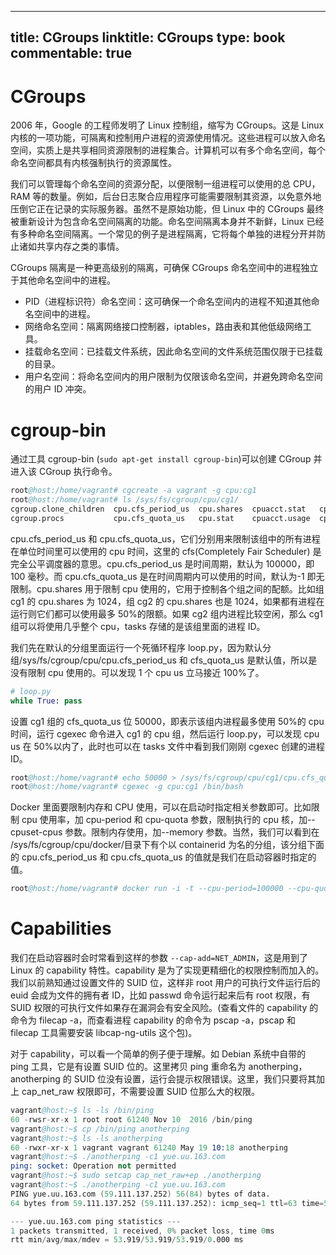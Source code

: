 
---
title: CGroups
linktitle: CGroups
type: book
commentable: true
---

# CGroups

2006 年，Google 的工程师发明了 Linux 控制组，缩写为 CGroups。这是 Linux 内核的一项功能，可隔离和控制用户进程的资源使用情况。这些进程可以放入命名空间，实质上是共享相同资源限制的进程集合。计算机可以有多个命名空间，每个命名空间都具有内核强制执行的资源属性。

我们可以管理每个命名空间的资源分配，以便限制一组进程可以使用的总 CPU，RAM 等的数量。例如，后台日志聚合应用程序可能需要限制其资源，以免意外地压倒它正在记录的实际服务器。虽然不是原始功能，但 Linux 中的 CGroups 最终被重新设计为包含命名空间隔离的功能。命名空间隔离本身并不新鲜，Linux 已经有多种命名空间隔离。一个常见的例子是进程隔离，它将每个单独的进程分开并防止诸如共享内存之类的事情。

CGroups 隔离是一种更高级别的隔离，可确保 CGroups 命名空间中的进程独立于其他命名空间中的进程。

- PID（进程标识符）命名空间：这可确保一个命名空间内的进程不知道其他命名空间中的进程。
- 网络命名空间：隔离网络接口控制器，iptables，路由表和其他低级网络工具。
- 挂载命名空间：已挂载文件系统，因此命名空间的文件系统范围仅限于已挂载的目录。
- 用户名空间：将命名空间内的用户限制为仅限该命名空间，并避免跨命名空间的用户 ID 冲突。

# cgroup-bin

通过工具 cgroup-bin (`sudo apt-get install cgroup-bin`)可以创建 CGroup 并进入该 CGroup 执行命令。

```s
root@host:/home/vagrant# cgcreate -a vagrant -g cpu:cg1
root@host:/home/vagrant# ls /sys/fs/cgroup/cpu/cg1/
cgroup.clone_children  cpu.cfs_period_us  cpu.shares  cpuacct.stat   cpuacct.usage_all     cpuacct.usage_percpu_sys   cpuacct.usage_sys   notify_on_release
cgroup.procs           cpu.cfs_quota_us   cpu.stat    cpuacct.usage  cpuacct.usage_percpu  cpuacct.usage_percpu_user  cpuacct.usage_user  tasks
```

cpu.cfs_period_us 和 cpu.cfs_quota_us，它们分别用来限制该组中的所有进程在单位时间里可以使用的 cpu 时间，这里的 cfs(Completely Fair Scheduler) 是完全公平调度器的意思。cpu.cfs_period_us 是时间周期，默认为 100000，即 100 毫秒。而 cpu.cfs_quota_us 是在时间周期内可以使用的时间，默认为-1 即无限制。cpu.shares 用于限制 cpu 使用的，它用于控制各个组之间的配额。比如组 cg1 的 cpu.shares 为 1024，组 cg2 的 cpu.shares 也是 1024，如果都有进程在运行则它们都可以使用最多 50%的限额。如果 cg2 组内进程比较空闲，那么 cg1 组可以将使用几乎整个 cpu，tasks 存储的是该组里面的进程 ID。

我们先在默认的分组里面运行一个死循环程序 loop.py，因为默认分组/sys/fs/cgroup/cpu/cpu.cfs_period_us 和 cfs_quota_us 是默认值，所以是没有限制 cpu 使用的。可以发现 1 个 cpu us 立马接近 100%了。

```py
# loop.py
while True: pass
```

设置 cg1 组的 cfs_quota_us 位 50000，即表示该组内进程最多使用 50%的 cpu 时间，运行 cgexec 命令进入 cg1 的 cpu 组，然后运行 loop.py，可以发现 cpu us 在 50%以内了，此时也可以在 tasks 文件中看到我们刚刚 cgexec 创建的进程 ID。

```s
root@host:/home/vagrant# echo 50000 > /sys/fs/cgroup/cpu/cg1/cpu.cfs_quota_us
root@host:/home/vagrant# cgexec -g cpu:cg1 /bin/bash
```

Docker 里面要限制内存和 CPU 使用，可以在启动时指定相关参数即可。比如限制 cpu 使用率，加 cpu-period 和 cpu-quota 参数，限制执行的 cpu 核，加--cpuset-cpus 参数。限制内存使用，加--memory 参数。当然，我们可以看到在 /sys/fs/cgroup/cpu/docker/目录下有个以 containerid 为名的分组，该分组下面的 cpu.cfs_period_us 和 cpu.cfs_quota_us 的值就是我们在启动容器时指定的值。

```s
root@host:/home/vagrant# docker run -i -t --cpu-period=100000 --cpu-quota=50000 --memory=512000000 alpine /bin/ash
```

# Capabilities

我们在启动容器时会时常看到这样的参数 `--cap-add=NET_ADMIN`，这是用到了 Linux 的 capability 特性。capability 是为了实现更精细化的权限控制而加入的。我们以前熟知通过设置文件的 SUID 位，这样非 root 用户的可执行文件运行后的 euid 会成为文件的拥有者 ID，比如 passwd 命令运行起来后有 root 权限，有 SUID 权限的可执行文件如果存在漏洞会有安全风险。(查看文件的 capability 的命令为 filecap -a，而查看进程 capability 的命令为 pscap -a，pscap 和 filecap 工具需要安装 libcap-ng-utils 这个包)。

对于 capability，可以看一个简单的例子便于理解。如 Debian 系统中自带的 ping 工具，它是有设置 SUID 位的。这里拷贝 ping 重命名为 anotherping，anotherping 的 SUID 位没有设置，运行会提示权限错误。这里，我们只要将其加上 cap_net_raw 权限即可，不需要设置 SUID 位那么大的权限。

```s
vagrant@host:~$ ls -ls /bin/ping
60 -rwsr-xr-x 1 root root 61240 Nov 10  2016 /bin/ping
vagrant@host:~$ cp /bin/ping anotherping
vagrant@host:~$ ls -ls anotherping
60 -rwxr-xr-x 1 vagrant vagrant 61240 May 19 10:18 anotherping
vagrant@host:~$ ./anotherping -c1 yue.uu.163.com
ping: socket: Operation not permitted
vagrant@host:~$ sudo setcap cap_net_raw+ep ./anotherping
vagrant@host:~$ ./anotherping -c1 yue.uu.163.com
PING yue.uu.163.com (59.111.137.252) 56(84) bytes of data.
64 bytes from 59.111.137.252 (59.111.137.252): icmp_seq=1 ttl=63 time=53.9 ms

--- yue.uu.163.com ping statistics ---
1 packets transmitted, 1 received, 0% packet loss, time 0ms
rtt min/avg/max/mdev = 53.919/53.919/53.919/0.000 ms
```

    